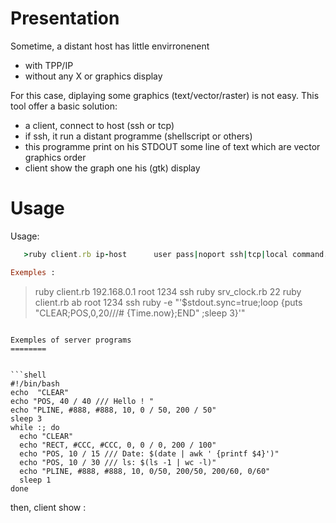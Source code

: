 Presentation
============
Sometime, a distant host has  little envirronenent
* with TPP/IP
* without any X or graphics display

For this case, diplaying some graphics (text/vector/raster) is not easy.
This tool offer a basic solution:
* a client, connect to host (ssh or tcp)
* if ssh, it run a distant programme (shellscript or others)
* this programme print on his STDOUT some line of text which are vector graphics order
* client show the graph one his (gtk) display


Usage
======
Usage:
```ruby
   >ruby client.rb ip-host      user pass|noport ssh|tcp|local command...

Exemples :
```
   >ruby client.rb 192.168.0.1 root 1234 ssh ruby srv_clock.rb 22
   >ruby client.rb ab root 1234 ssh ruby -e "'$stdout.sync=true;loop {puts "CLEAR;POS,0,20///# {Time.now};END" ;sleep 3}'"
```
   
Exemples of server programs
========


```shell
#!/bin/bash
echo  "CLEAR"
echo "POS, 40 / 40 /// Hello ! "
echo "PLINE, #888, #888, 10, 0 / 50, 200 / 50"
sleep 3
while :; do 
  echo "CLEAR"
  echo "RECT, #CCC, #CCC, 0, 0 / 0, 200 / 100"
  echo "POS, 10 / 15 /// Date: $(date | awk ' {printf $4}')"
  echo "POS, 10 / 30 /// ls: $(ls -1 | wc -l)"
  echo "PLINE, #888, #888, 10, 0/50, 200/50, 200/60, 0/60"
  sleep 1
done
```

then, client show :

